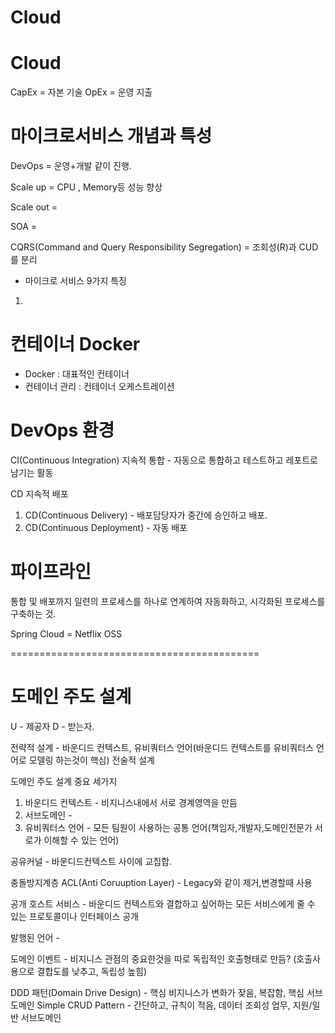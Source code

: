 # Cloud

# Cloud

CapEx = 자본 기술 
OpEx = 운영 지출


# 마이크로서비스 개념과 특성 

DevOps = 운영+개발 같이 진행.

Scale up = CPU , Memory등 성능 향상

Scale out = 


SOA =


CQRS(Command and Query Responsibility Segregation) = 조회성(R)과 CUD를 분리

- 마이크로 서비스 9가지 특징 
1. 




# 컨테이너 Docker

- Docker : 대표적인 컨테이너
- 컨테이너 관리 : 컨테이너 오케스트레이션


# DevOps 환경

CI(Continuous Integration) 지속적 통합 - 자동으로 통합하고 테스트하고 레포트로 남기는 활동

CD 지속적 배포
1. CD(Continuous Delivery) - 배포담당자가 중간에 승인하고 배포.
2. CD(Continuous Deployment) - 자동 배포


# 파이프라인
통합 및 배포까지 일련의 프로세스를 하나로 연계하여 자동화하고, 시각화된 프로세스를 구축하는 것.


Spring Cloud = Netflix OSS









===========================================

# 도메인 주도 설계


U - 제공자
D - 받는자.

전략적 설계 - 바운디드 컨텍스트, 유비쿼터스 언어(바운디드 컨텍스트를 유비쿼터스 언어로 모델링 하는것이 핵심) 
전술적 설계


도메인 주도 설계 중요 세가지
1. 바운디드 컨텍스트 - 비지니스내에서 서로 경계영역을 만듬
2. 서브도메인 - 
3. 유비쿼터스 언어 - 모든 팀원이 사용하는 공통 언어(책임자,개발자,도메인전문가 서로가 이해할 수 있는 언어)



공유커널 - 바운디드컨텍스트 사이에 교집합.

충돌방지계층 ACL(Anti Coruuption Layer) - Legacy와 같이 제거,변경할때 사용

공개 호스트 서비스 - 바운디드 컨텍스트와 결합하고 싶어하는 모든 서비스에게 줄 수 있는 프로토콜이나 인터페이스 공개

발행된 언어 - 

도메인 이벤트 - 비지니스 관점의 중요한것을 따로 독립적인 호출형태로 만듬? (호출사용으로 결합도를 낮추고, 독립성 높힘)



DDD 패턴(Domain Drive Design) - 핵심 비지니스가 변화가 잦음, 복잡함, 핵심 서브 도메인
Simple CRUD Pattern - 간단하고, 규칙이 적음, 데이터 조회성 업무, 지원/일반 서브도메인 




# 


